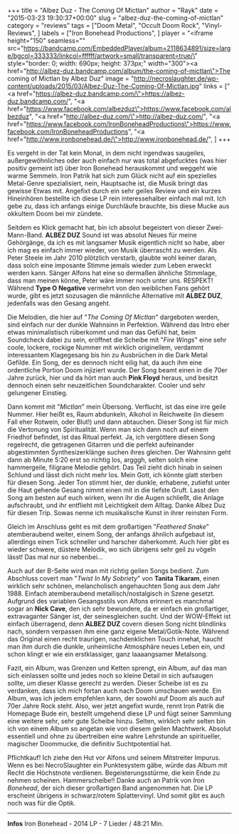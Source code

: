 +++
title = "Albez Duz - The Coming Of Mictlan"
author = "Rayk"
date = "2015-03-23 19:30:37+00:00"
slug = "albez-duz-the-coming-of-mictlan"
category = "reviews"
tags = ["Doom Metal", "Occult Doom Rock", "Vinyl-Reviews", ]
labels = ["Iron Bonehead Productions", ]
player = "<iframe height=\"150\" seamless=\"\" src=\"https://bandcamp.com/EmbeddedPlayer/album=2118634891/size=large/bgcol=333333/linkcol=ffffff/artwork=small/transparent=true/\" style=\"border: 0; width: 690px; height: 373px;\" width=\"300\"><a href=\"http://albez-duz.bandcamp.com/album/the-coming-of-mictlan\">The coming of Mictlan by Albez Duz</a></iframe>"
image = "http://necroslaughter.de/wp-content/uploads/2015/03/Albez-Duz-The-Coming-Of-Mictlan.jpg"
links = ["<a href=\"https://albez-duz.bandcamp.com/\">https://albez-duz.bandcamp.com/</a>", "<a href=\"https://www.facebook.com/albezduz\">https://www.facebook.com/albezduz</a>", "<a href=\"http://albez-duz.com/\">http://albez-duz.com/</a>", "<a href=\"https://www.facebook.com/IronBoneheadProductions\">https://www.facebook.com/IronBoneheadProductions</a>", "<a href=\"http://www.ironbonehead.de/\">http://www.ironbonehead.de/</a>", ]
+++

Es vergeht in der Tat kein Monat, in dem nicht irgendwas saugeiles, außergewöhnliches oder auch einfach nur was total abgefucktes (was hier positiv gemeint ist) über Iron Bonehead herauskommt und weggeht wie warme Semmeln. Iron Patrik hat sich zum Glück nicht auf ein spezielles Metal-Genre spezialisiert, nein, Hauptsache ist, die Musik bringt das gewisse Etwas mit. Angefixt durch ein sehr geiles Review und ein kurzes Hineinhören bestellte ich diese LP rein interessehalber einfach mal mit. Ich gebe zu, dass ich anfangs einige Durchläufe brauchte, bis diese Mucke aus okkultem Doom bei mir zündete.

Seitdem es Klick gemacht hat, bin ich absolut begeistert von dieser Zwei-Mann-Band. **ALBEZ DUZ** Sound ist was absolut Neues für meine Gehörgänge, da ich es mit langsamer Musik eigentlich nicht so habe, aber ich mag es einfach immer wieder, von Musik überrascht zu werden. Als Peter Steele im Jahr 2010 plötzlich verstarb, glaubte wohl keiner daran, dass solch eine imposante Stimme jemals wieder zum Leben erweckt werden kann. Sänger Alfons hat eine so dermaßen ähnliche Stimmlage, dass man meinen könne, Peter wäre immer noch unter uns. RESPEKT! Während **Type O Negative** vermehrt von den weiblichen Fans gehört wurde, gibt es jetzt sozusagen die männliche Alternative mit **ALBEZ DUZ**, jedenfalls was den Gesang angeht.

Die Melodien, die hier auf "_The Coming Of Mictlan_" dargeboten werden, sind einfach nur der dunkle Wahnsinn in Perfektion. Während das Intro eher etwas minimalistisch rüberkommt und man das Gefühl hat, beim Soundcheck dabei zu sein, eröffnet die Scheibe mit "_Fire Wings_" eine sehr coole, lockere, rockige Nummer mit wirklich originellem, verdammt interessantem Klagegesang bis hin zu Ausbrüchen in die Dark Metal Gefilde. Ein Song, der es dennoch nicht eilig hat, da auch ihm eine ordentliche Portion Doom injiziert wurde. Der Song beamt einen in die 70er Jahre zurück, hier und da hört man auch **Pink Floyd** heraus, und besitzt dennoch einen sehr neuzeitlichen Soundcharakter. Cooler und sehr gelungener Einstieg.

Dann kommt mit "_Mictlan_" mein Übersong. Verflucht, ist das eine irre geile Nummer. Hier heißt es, Raum abdunkeln, Alkohol in Reichweite (in diesem Fall eher Rotwein, oder Blut!) und dann abtauchen. Dieser Song ist für mich die Vertonung von Spiritualität. Wenn man sich dann noch auf einem Friedhof befindet, ist das Ritual perfekt. Ja, ich vergöttere diesen Song regelrecht, die getragenen Gitarren und die perfekt aufeinander abgestimmten Synthesizerklänge suchen ihres gleichen. Der Wahnsinn geht dann ab Minute 5:20 erst so richtig los, argggh, selten solch eine hammergeile, filigrane Melodie gehört. Das Teil zieht dich hinab in seinen Schlund und lässt dich nicht mehr los. Mein Gott, ich könnte glatt sterben für diesen Song. Jeder Ton stimmt hier, der dunkle, erhabene, zutiefst unter die Haut gehende Gesang nimmt einen mit in die tiefste Gruft. Lasst den Song am besten auf euch wirken, wenn ihr die Augen schließt, die Anlage aufschraubt, und ihr entflieht mit Leichtigkeit dem Alltag. Danke Albez Duz für diesen Trip. Sowas nenne ich musikalische Kunst in ihrer reinsten Form.

Gleich im Anschluss geht es mit dem großartigen "_Feathered Snake_" atemberaubend weiter, einem Song, der anfangs ähnlich aufgebaut ist, allerdings einen Tick schneller und harscher daherkommt. Auch hier gibt es wieder schwere, düstere Melodik, wo sich übrigens sehr geil zu vögeln lässt! Das mal nur so nebenbei...

Auch auf der B-Seite wird man mit richtig geilen Songs bedient. Zum Abschluss covert man "_Twist In My Sobriety_" von **Tanita Tikaram**, einen wirklich sehr schönen, melancholisch angehauchten Song aus dem Jahr 1988. Einfach atemberaubend metallisch/nostalgisch in Szene gesetzt. Aufgrund des variablen Gesangsstils von Alfons erinnert es manchmal sogar an **Nick Cave**, den ich sehr bewundere, da er einfach ein großartiger, extravaganter Sänger ist, der seinesgleichen sucht. Und der WOW-Effekt ist einfach überragend, denn **ALBEZ DUZ** covern diesen Song nicht blindlinks nach, sondern verpassen ihm eine ganz eigene Metal/Gotik-Note. Während das Original einen recht traurigen, nachdenklichen Touch innehat, haucht man ihm durch die dunkle, unheimliche Atmosphäre neues Leben ein, und schon klingt er wie ein erstklassiger, ganz laaaangsamer Metalsong.

Fazit, ein Album, was Grenzen und Ketten sprengt, ein Album, auf das man sich einlassen sollte und jedes noch so kleine Detail in sich aufsaugen sollte, um dieser Klasse gerecht zu werden. Dieser Scheibe ist es zu verdanken, dass ich mich fortan auch nach Doom umschauen werde. Ein Album, was ich jedem empfehlen kann, der sowohl auf Doom als auch auf 70er Jahre Rock steht. Also, wer jetzt angefixt wurde, rennt Iron Patrik die Homepage Bude ein, bestellt umgehend diese LP und fügt seiner Sammlung eine weitere sehr, sehr gute Scheibe hinzu. Selten, wirklich sehr selten bin ich von einem Album so angetan wie von diesem geilen Machtwerk. Absolut essentiell und ohne zu übertreiben eine wahre Lehrstunde an spiritueller, magischer Doommucke, die definitiv Suchtpotential hat.

Pflichtkauf! Ich ziehe den Hut vor Alfons und seinem Mitstreiter Impurus. Wenn es bei NecroSlaughter ein Punktesystem gäbe, würde das Album mit Recht die Höchstnote verdienen. Begeisterungsstürme, die kein Ende zu nehmen scheinen. Hammerscheibe!! Danke auch an Patrik von _Iron Bonehead_, der sich dieser großartigen Band angenommen hat. Die LP erscheint übrigens in schwarz/rotem Splattervinyl. Und somit gibt es auch noch was für die Optik.





---
**Infos**
Iron Bonehead - 2014
LP - 7 Lieder / 48:21 Min.
